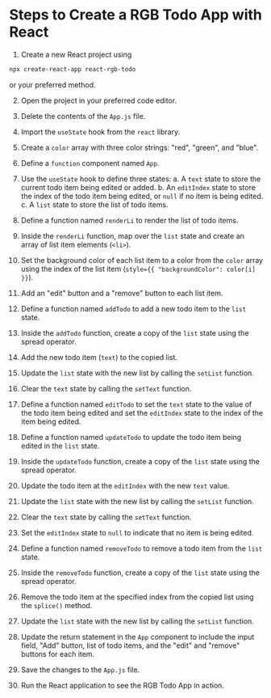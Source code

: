 # Steps to Create a RGB Todo App with React 

1.  Create a new React project using 
```bash 
npx create-react-app react-rgb-todo
``` 
or your preferred method.

2.  Open the project in your preferred code editor.

3.  Delete the contents of the `App.js` file.

4.  Import the `useState` hook from the `react` library.

5.  Create a `color` array with three color strings: "red", "green", and "blue".

6.  Define a `function` component named `App`.

7.  Use the `useState` hook to define three states: a. A `text` state to store the current todo item being edited or added. b. An `editIndex` state to store the index of the todo item being edited, or `null` if no item is being edited. c. A `list` state to store the list of todo items.

8.  Define a function named `renderLi` to render the list of todo items.

9.  Inside the `renderLi` function, map over the `list` state and create an array of list item elements (`<li>`).

10.  Set the background color of each list item to a color from the `color` array using the index of the list item (`style={{ "backgroundColor": color[i] }}`).

11.  Add an "edit" button and a "remove" button to each list item.

12.  Define a function named `addTodo` to add a new todo item to the `list` state.

13.  Inside the `addTodo` function, create a copy of the `list` state using the spread operator.

14.  Add the new todo item (`text`) to the copied list.

15.  Update the `list` state with the new list by calling the `setList` function.

16.  Clear the `text` state by calling the `setText` function.

17.  Define a function named `editTodo` to set the `text` state to the value of the todo item being edited and set the `editIndex` state to the index of the item being edited.

18.  Define a function named `updateTodo` to update the todo item being edited in the `list` state.

19.  Inside the `updateTodo` function, create a copy of the `list` state using the spread operator.

20.  Update the todo item at the `editIndex` with the new `text` value.

21.  Update the `list` state with the new list by calling the `setList` function.

22.  Clear the `text` state by calling the `setText` function.

23.  Set the `editIndex` state to `null` to indicate that no item is being edited.

24.  Define a function named `removeTodo` to remove a todo item from the `list` state.

25.  Inside the `removeTodo` function, create a copy of the `list` state using the spread operator.

26.  Remove the todo item at the specified index from the copied list using the `splice()` method.

27.  Update the `list` state with the new list by calling the `setList` function.

28.  Update the return statement in the `App` component to include the input field, "Add" button, list of todo items, and the "edit" and "remove" buttons for each item.

29.  Save the changes to the `App.js` file.

30.  Run the React application to see the RGB Todo App in action.
